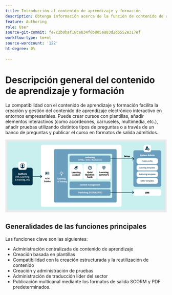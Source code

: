 ```yaml
---
title: Introducción al contenido de aprendizaje y formación
description: Obtenga información acerca de la función de contenido de aprendizaje y formación presente en Adobe Experience Manager Guides.
feature: Authoring
role: User
source-git-commit: fe7c2b0baf18ce834f0b805a883d2d5552e317ef
workflow-type: tm+mt
source-wordcount: '122'
ht-degree: 0%

---
```


# Descripción general del contenido de aprendizaje y formación

La compatibilidad con el contenido de aprendizaje y formación facilita la creación y gestión del contenido de aprendizaje electrónico interactivo en entornos empresariales. Puede crear cursos con plantillas, añadir elementos interactivos (como acordeones, carruseles, multimedia, etc.), añadir pruebas utilizando distintos tipos de preguntas o a través de un banco de preguntas y publicar el curso en formatos de salida admitidos.

![](assets/learning-and-training-content-components.jpg)

## Generalidades de las funciones principales

Las funciones clave son las siguientes:

- Administración centralizada de contenido de aprendizaje
- Creación basada en plantillas
- Compatibilidad con la creación estructurada y la reutilización de contenido
- Creación y administración de pruebas
- Administración de traducción líder del sector
- Publicación multicanal mediante los formatos de salida SCORM y PDF predeterminados.




